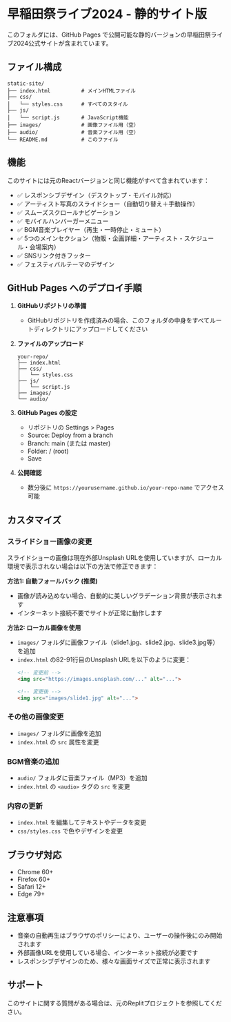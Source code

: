 # 早稲田祭ライブ2024 - 静的サイト版

このフォルダには、GitHub Pages で公開可能な静的バージョンの早稲田祭ライブ2024公式サイトが含まれています。

## ファイル構成

```
static-site/
├── index.html          # メインHTMLファイル
├── css/
│   └── styles.css      # すべてのスタイル
├── js/
│   └── script.js       # JavaScript機能
├── images/             # 画像ファイル用（空）
├── audio/              # 音楽ファイル用（空）
└── README.md           # このファイル
```

## 機能

このサイトには元のReactバージョンと同じ機能がすべて含まれています：

- ✅ レスポンシブデザイン（デスクトップ・モバイル対応）
- ✅ アーティスト写真のスライドショー（自動切り替え＋手動操作）
- ✅ スムーズスクロールナビゲーション
- ✅ モバイルハンバーガーメニュー
- ✅ BGM音楽プレイヤー（再生・一時停止・ミュート）
- ✅ 5つのメインセクション（物販・企画詳細・アーティスト・スケジュール・会場案内）
- ✅ SNSリンク付きフッター
- ✅ フェスティバルテーマのデザイン

## GitHub Pages へのデプロイ手順

1. **GitHubリポジトリの準備**
   - GitHubリポジトリを作成済みの場合、このフォルダの中身をすべてルートディレクトリにアップロードしてください

2. **ファイルのアップロード**
   ```
   your-repo/
   ├── index.html
   ├── css/
   │   └── styles.css
   ├── js/
   │   └── script.js
   ├── images/
   └── audio/
   ```

3. **GitHub Pages の設定**
   - リポジトリの Settings > Pages
   - Source: Deploy from a branch
   - Branch: main (または master) 
   - Folder: / (root)
   - Save

4. **公開確認**
   - 数分後に `https://yourusername.github.io/your-repo-name` でアクセス可能

## カスタマイズ

### スライドショー画像の変更
スライドショーの画像は現在外部Unsplash URLを使用していますが、ローカル環境で表示されない場合は以下の方法で修正できます：

**方法1: 自動フォールバック (推奨)**
- 画像が読み込めない場合、自動的に美しいグラデーション背景が表示されます
- インターネット接続不要でサイトが正常に動作します

**方法2: ローカル画像を使用**
- `images/` フォルダに画像ファイル（slide1.jpg、slide2.jpg、slide3.jpg等）を追加
- `index.html` の82-91行目のUnsplash URLを以下のように変更：
  ```html
  <!-- 変更前 -->
  <img src="https://images.unsplash.com/..." alt="...">
  
  <!-- 変更後 -->
  <img src="images/slide1.jpg" alt="...">
  ```

### その他の画像変更
- `images/` フォルダに画像を追加
- `index.html` の `src` 属性を変更

### BGM音楽の追加
- `audio/` フォルダに音楽ファイル（MP3）を追加
- `index.html` の `<audio>` タグの `src` を変更

### 内容の更新
- `index.html` を編集してテキストやデータを変更
- `css/styles.css` で色やデザインを変更

## ブラウザ対応

- Chrome 60+
- Firefox 60+
- Safari 12+
- Edge 79+

## 注意事項

- 音楽の自動再生はブラウザのポリシーにより、ユーザーの操作後にのみ開始されます
- 外部画像URLを使用している場合、インターネット接続が必要です
- レスポンシブデザインのため、様々な画面サイズで正常に表示されます

## サポート

このサイトに関する質問がある場合は、元のReplitプロジェクトを参照してください。